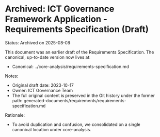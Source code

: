 # Archived: ICT Governance Framework Application - Requirements Specification (Draft)

Status: Archived on 2025-08-08

This document was an earlier draft of the Requirements Specification. The canonical, up-to-date version now lives at:

- Canonical: ../core-analysis/requirements-specification.md

Notes:
- Original draft date: 2023-10-17
- Owner: ICT Governance Team
- The full original content is preserved in the Git history under the former path:
  generated-documents/requirements/requirements-specification.md

Rationale:
- To avoid duplication and confusion, we consolidated on a single canonical location under core-analysis.
